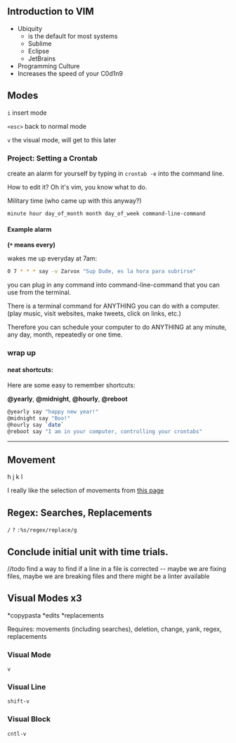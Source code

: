 ## Introduction to VIM


- Ubiquity
  - is the default for most systems
  - Sublime
  - Eclipse
  - JetBrains
- Programming Culture
- Increases the speed of your C0d1n9


## Modes

`i`  insert mode

`<esc>` back to normal mode

`v` the visual mode, will get to this later



### Project: Setting a Crontab

create an alarm for yourself by typing in `crontab -e` into the command line.

How to edit it?  Oh it's vim, you know what to do.

Military time (who came up with this anyway?)

`minute hour day_of_month month day_of_week command-line-command`

#### Example alarm

__(`*` means every)__

wakes me up everyday at 7am:

```bash
0 7 * * * say -v Zarvox "Sup Dude, es la hora para subrirse"
```

you can plug in any command into command-line-command that you can use from the terminal.

There is a terminal command for ANYTHING you can do with a computer. (play music, visit websites, make tweets, click on links, etc.)

Therefore you can schedule your computer to do ANYTHING at any minute, any day, month, repeatedly or one time.

### wrap up

#### neat shortcuts:

Here are some easy to remember shortcuts:

**@yearly**, **@midnight**, **@hourly**, **@reboot**

```bash
@yearly say "happy new year!"
@midnight say "Boo!"
@hourly say `date`
@reboot say "I am in your computer, controlling your crontabs"
```


---

## Movement

h j k l

I really like the selection of movements from [this page](http://www.danielmiessler.com/study/vim/)



## Regex: Searches, Replacements

`/`
`?`
`:%s/regex/replace/g`

## Conclude initial unit with time trials.

//todo find a way to find if a line in a file is corrected -- maybe we are fixing files, maybe we are breaking files and there might be a linter available


## Visual Modes  x3

*copypasta
*edits
*replacements

Requires: movements (including searches), deletion, change, yank, regex, replacements

### Visual Mode
`v`

### Visual Line 
`shift-v`

### Visual Block
`cntl-v` 
